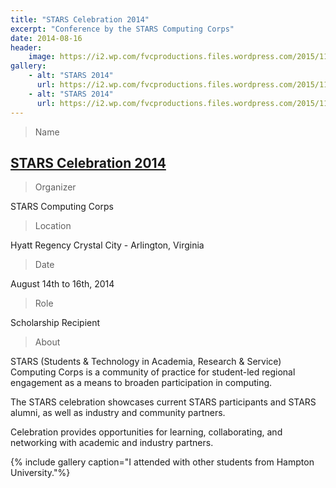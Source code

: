 ```yaml
---
title: "STARS Celebration 2014"
excerpt: "Conference by the STARS Computing Corps"
date: 2014-08-16
header:
    image: https://i2.wp.com/fvcproductions.files.wordpress.com/2015/11/celebration2014-85.jpg
gallery:
    - alt: "STARS 2014"
      url: https://i2.wp.com/fvcproductions.files.wordpress.com/2015/11/celebration2014-84.jpg
    - alt: "STARS 2014"
      url: https://i2.wp.com/fvcproductions.files.wordpress.com/2015/11/celebration2014-85.jpg
---
```


> Name

## <a title="STARS" href="https://www.starscelebration.org/2014/" target="_blank" rel="noopener">STARS Celebration 2014</a>

> Organizer

STARS Computing Corps

> Location

Hyatt Regency Crystal City - Arlington, Virginia

> Date

August 14th to 16th, 2014

> Role

Scholarship Recipient

> About

STARS (Students & Technology in Academia, Research & Service) Computing Corps is a community of practice for student-led regional engagement as a means to broaden participation in computing.

The STARS celebration showcases current STARS participants and STARS alumni, as well as industry and community partners.

Celebration provides opportunities for learning, collaborating, and networking with academic and industry partners.

{% include gallery caption="I attended with other students from Hampton University."%}